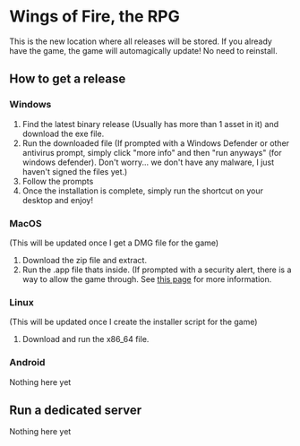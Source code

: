 # Wings of Fire, the RPG

This is the new location where all releases will be stored. If you already have the game, the game will automagically update! No need to reinstall.

## How to get a release

### Windows

1. Find the latest binary release (Usually has more than 1 asset in it) and download the exe file.
2. Run the downloaded file (If prompted with a Windows Defender or other antivirus prompt, simply click "more info" and then "run anyways" (for windows defender). Don't worry... we don't have any malware, I just haven't signed the files yet.)
3. Follow the prompts
4. Once the installation is complete, simply run the shortcut on your desktop and enjoy!

### MacOS

(This will be updated once I get a DMG file for the game)

1. Download the zip file and extract.
2. Run the .app file thats inside. (If prompted with a security alert, there is a way to allow the game through. See [this page](https://support.apple.com/guide/mac-help/open-a-mac-app-from-an-unidentified-developer-mh40616/mac) for more information.

### Linux

(This will be updated once I create the installer script for the game)

1. Download and run the x86_64 file.

### Android

Nothing here yet

## Run a dedicated server

Nothing here yet
